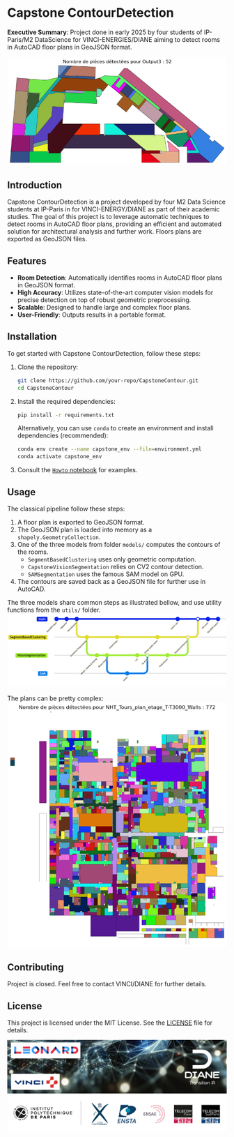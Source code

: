 # Capstone ContourDetection

**Executive Summary**: Project done in early 2025 by four students of IP-Paris/M2 DataScience for 
VINCI-ENERGIES/DIANE aiming to detect rooms in AutoCAD floor plans in GeoJSON format.

![Example of detection](Report/figures/CVSeg_pred-3.png)


## Introduction

Capstone ContourDetection is a project developed by four M2 Data Science students at IP-Paris in for VINCI-ENERGY/DIANE as part of their academic studies.
The goal of this project is to leverage automatic techniques to detect rooms in AutoCAD floor plans, providing an efficient and automated solution for architectural analysis and further work. 
Floors plans are exported as GeoJSON files.

## Features

- **Room Detection**: Automatically identifies rooms in AutoCAD floor plans in GeoJSON format.
- **High Accuracy**: Utilizes state-of-the-art computer vision models for precise detection on top of robust 
geometric preprocessing.
- **Scalable**: Designed to handle large and complex floor plans.
- **User-Friendly**: Outputs results in a portable format.

## Installation

To get started with Capstone ContourDetection, follow these steps:

1. Clone the repository:
    ```bash
    git clone https://github.com/your-repo/CapstoneContour.git
    cd CapstoneContour
    ```

2. Install the required dependencies:
    ```bash
    pip install -r requirements.txt
    ```
    Alternatively, you can use `conda` to create an environment and install dependencies (recommended):
    ```bash
    conda env create --name capstone_env --file=environment.yml
    conda activate capstone_env
    ```
3. Consult the [`Howto` notebook](howto.ipynb) for examples.

## Usage
The classical pipeline follow these steps:
1. A floor plan is exported to GeoJSON format.
2. The GeoJSON plan is loaded into memory as a `shapely.GeometryCollection`.
3. One of the three models from folder `models/` computes the contours of the rooms.
    - `SegmentBasedClustering` uses only geometric computation.
    - `CapstoneVisionSegmentation` relies on CV2 contour detection.
    - `SAMSegmentation` uses the famous SAM model on GPU.
4. The contours are saved back as a GeoJSON file for further use in AutoCAD.

The three models share common steps as illustrated bellow, and use utility functions from the `utils/` folder.
![Git shared steps](Report/figures/CapstoneGit.png)


The plans can be pretty complex:
![Complex floor plan](Report/figures/CVSeg_pred-2.png)
## Contributing

Project is closed. Feel free to contact VINCI/DIANE for further details.

## License

This project is licensed under the MIT License. See the [LICENSE](LICENSE) file for details.


<!-- Footer -->
![DIANE](Diane.png)
![IP-Paris](logoHeader.png)


